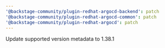 ```yaml
---
'@backstage-community/plugin-redhat-argocd-backend': patch
'@backstage-community/plugin-redhat-argocd-common': patch
'@backstage-community/plugin-redhat-argocd': patch
---
```


Update supported version metadata to 1.38.1
